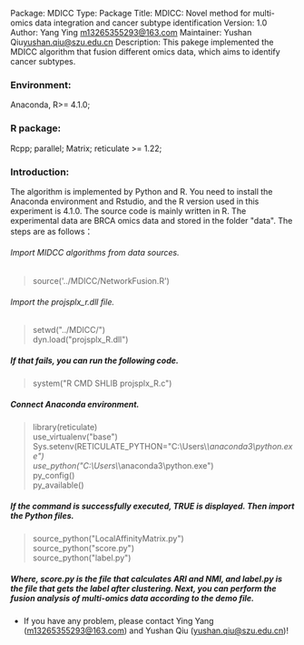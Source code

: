 Package: MDICC
Type: Package
Title: MDICC: Novel method for multi-omics data integration and cancer subtype identification
Version: 1.0
Author: Yang Ying <m13265355293@163.com>
Maintainer: Yushan Qiu<yushan.qiu@szu.edu.cn>
Description: This pakege implemented the MDICC algorithm that fusion different omics data, which aims to identify cancer subtypes.
        
### Environment: 
Anaconda, R>= 4.1.0;
### R package: 
Rcpp;   parallel;  Matrix; reticulate >= 1.22;
### Introduction: 
The algorithm is implemented by Python and R.  You need to install the Anaconda environment and Rstudio, and the R version used in this experiment is 4.1.0.  The source code is mainly written in R.  The experimental data are BRCA omics data and stored in the folder "data".  The steps are as follows：

###### Import MIDCC algorithms from data sources.  
> source('../MDICC/NetworkFusion.R')   
###### Import the projsplx_r.dll file.
> setwd("../MDICC/")    
> dyn.load("projsplx_R.dll")  
##### If that fails, you can run the following code.
> system("R CMD SHLIB projsplx_R.c")  
##### Connect Anaconda environment.
> library(reticulate)  
> use_virtualenv("base")  
> Sys.setenv(RETICULATE_PYTHON="C:\\Users\\*\\anaconda3\\python.exe")   
> use_python("C:\\Users\\*\\anaconda3\\python.exe")  
> py_config()  
> py_available()  
##### If the command is successfully executed, TRUE is displayed. Then import the Python files.
> source_python("LocalAffinityMatrix.py")  
> source_python("score.py")  
> source_python("label.py") 
##### Where, score.py is the file that calculates ARI and NMI, and label.py is the file that gets the label after clustering. Next, you can perform the fusion analysis of multi-omics data according to the demo file.


 - If you have any problem, please contact Ying Yang (m13265355293@163.com) and Yushan Qiu (yushan.qiu@szu.edu.cn)!



